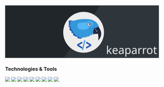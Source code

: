 [![Profile-Header](https://raw.githubusercontent.com/keaparrot/keaparrot/master/header.svg)](https://github.com/keaparrot)

### Technologies & Tools

![](https://img.shields.io/badge/OS-Linux-informational?style=flat-square&color=blue)
![](https://img.shields.io/badge/Shell-Bash-informational?style=flat-square&color=blue)
![](https://img.shields.io/badge/Code-Python-informational?style=flat-square&color=blue)
![](https://img.shields.io/badge/Code-PHP-informational?style=flat-square&color=blue)
![](https://img.shields.io/badge/Code-JavaScript-informational?style=flat-square&color=blue)
![](https://img.shields.io/badge/DBMS-MariaDB-informational?style=flat-square&color=blue)
![](https://img.shields.io/badge/VCS-Git-informational?style=flat-square&color=blue)
![](https://img.shields.io/badge/Editor-PyCharm-informational?style=flat-square&color=blue)
![](https://img.shields.io/badge/Editor-PHPStorm-informational?style=flat-square&color=blue)
